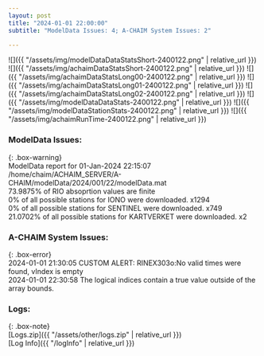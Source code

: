```yaml
---
layout: post
title: "2024-01-01 22:00:00"
subtitle: "ModelData Issues: 4; A-CHAIM System Issues: 2"

---
```


![]({{ "/assets/img/modelDataDataStatsShort-2400122.png" | relative_url }})
![]({{ "/assets/img/achaimDataStatsShort-2400122.png" | relative_url }})
![]({{ "/assets/img/achaimDataStatsLong00-2400122.png" | relative_url }})
![]({{ "/assets/img/achaimDataStatsLong01-2400122.png" | relative_url }})
![]({{ "/assets/img/achaimDataStatsLong02-2400122.png" | relative_url }})
![]({{ "/assets/img/modelDataDataStats-2400122.png" | relative_url }})
![]({{ "/assets/img/modelDataStationStats-2400122.png" | relative_url }})
![]({{ "/assets/img/achaimRunTime-2400122.png" | relative_url }})


### ModelData Issues:  
  
{: .box-warning}  
 ModelData report for 01-Jan-2024 22:15:07   
 /home/chaim/ACHAIM_SERVER/A-CHAIM/modelData/2024/001/22/modelData.mat   
 73.9875% of RIO absoprtion values are finite   
 0% of all possible stations for IONO were downloaded. x1294   
 0% of all possible stations for SENTINEL were downloaded. x749   
 21.0702% of all possible stations for KARTVERKET were downloaded. x2   
  
### A-CHAIM System Issues:  
  
{: .box-error}  
2024-01-01 21:30:05 CUSTOM ALERT: RINEX303o:No valid times were found, vIndex is empty  
2024-01-01 22:30:58 The logical indices contain a true value outside of the array bounds.  

### Logs:  
  
{: .box-note}  
[Logs.zip]({{ "/assets/other/logs.zip" | relative_url }})  
[Log Info]({{ "/logInfo" | relative_url }})  
